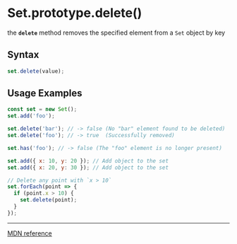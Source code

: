 # Set.prototype.delete()

the **`delete`** method removes the specified element from a `Set` object by key

## Syntax

```js
set.delete(value);
```

## Usage Examples

```js
const set = new Set();
set.add('foo');

set.delete('bar'); // -> false (No "bar" element found to be deleted)
set.delete('foo'); // -> true  (Successfully removed)

set.has('foo'); // -> false (The "foo" element is no longer present)

set.add({ x: 10, y: 20 }); // Add object to the set
set.add({ x: 20, y: 30 }); // Add object to the set

// Delete any point with `x > 10`
set.forEach(point => {
  if (point.x > 10) {
    set.delete(point);
  }
});
```

---

[MDN reference](https://developer.mozilla.org/en-US/docs/Web/JavaScript/Reference/Global_Objects/Set/delete)
